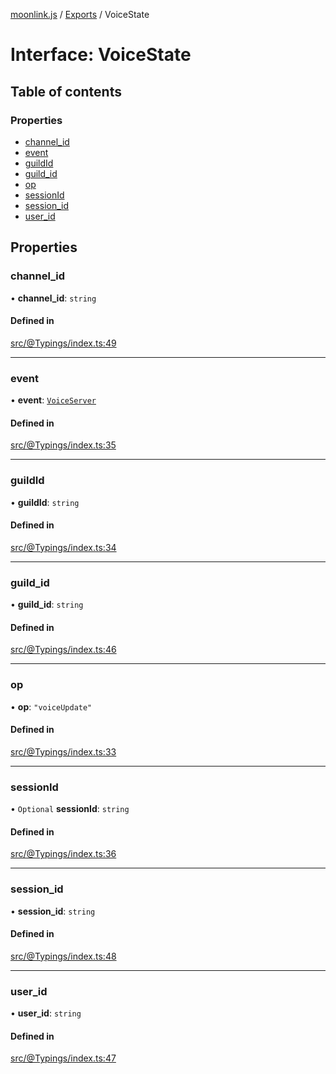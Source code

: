 [moonlink.js](../README.md) / [Exports](../modules.md) / VoiceState

# Interface: VoiceState

## Table of contents

### Properties

- [channel\_id](VoiceState.md#channel_id)
- [event](VoiceState.md#event)
- [guildId](VoiceState.md#guildid)
- [guild\_id](VoiceState.md#guild_id)
- [op](VoiceState.md#op)
- [sessionId](VoiceState.md#sessionid)
- [session\_id](VoiceState.md#session_id)
- [user\_id](VoiceState.md#user_id)

## Properties

### channel\_id

• **channel\_id**: `string`

#### Defined in

[src/@Typings/index.ts:49](https://github.com/Ecliptia/moonlink.js/blob/ab259c6/src/@Typings/index.ts#L49)

___

### event

• **event**: [`VoiceServer`](VoiceServer.md)

#### Defined in

[src/@Typings/index.ts:35](https://github.com/Ecliptia/moonlink.js/blob/ab259c6/src/@Typings/index.ts#L35)

___

### guildId

• **guildId**: `string`

#### Defined in

[src/@Typings/index.ts:34](https://github.com/Ecliptia/moonlink.js/blob/ab259c6/src/@Typings/index.ts#L34)

___

### guild\_id

• **guild\_id**: `string`

#### Defined in

[src/@Typings/index.ts:46](https://github.com/Ecliptia/moonlink.js/blob/ab259c6/src/@Typings/index.ts#L46)

___

### op

• **op**: ``"voiceUpdate"``

#### Defined in

[src/@Typings/index.ts:33](https://github.com/Ecliptia/moonlink.js/blob/ab259c6/src/@Typings/index.ts#L33)

___

### sessionId

• `Optional` **sessionId**: `string`

#### Defined in

[src/@Typings/index.ts:36](https://github.com/Ecliptia/moonlink.js/blob/ab259c6/src/@Typings/index.ts#L36)

___

### session\_id

• **session\_id**: `string`

#### Defined in

[src/@Typings/index.ts:48](https://github.com/Ecliptia/moonlink.js/blob/ab259c6/src/@Typings/index.ts#L48)

___

### user\_id

• **user\_id**: `string`

#### Defined in

[src/@Typings/index.ts:47](https://github.com/Ecliptia/moonlink.js/blob/ab259c6/src/@Typings/index.ts#L47)
